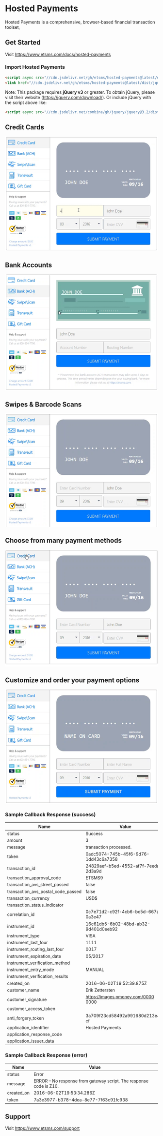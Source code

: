 # Hosted Payments
Hosted Payments is a comprehensive, browser-based financial transaction toolset,

## Get Started
Visit https://www.etsms.com/docs/hosted-payments

### Import Hosted Payments

```html
<script async src="//cdn.jsdelivr.net/gh/etsms/hosted-payments@latest/dist/jquery.hosted-payments.min.js"></script>
<link href="//cdn.jsdelivr.net/gh/etsms/hosted-payments@latest/dist/jquery.hosted-payments.min.css" rel="stylesheet"/>
```
Note: This package requires **jQuery v3** or greater. To obtain jQuery, please visit their website (https://jquery.com/download/). Or include jQuery with the script above like:

```html
<script async src="//cdn.jsdelivr.net/combine/gh/jquery/jquery@3.2/dist/jquery.min.js,gh/etsms/hosted-payments@latest/dist/jquery.hosted-payments.min.js"></script>
```

## Credit Cards
![Credit Cards](https://github.com/etsms/hosted-payments/blob/gh-pages/CreditCardManualEntry.gif?raw=true)

## Bank Accounts
![Bank Accounts](https://github.com/etsms/hosted-payments/blob/gh-pages/ACHManualEntry.gif?raw=true)

## Swipes & Barcode Scans
![Acceptance Types](https://github.com/etsms/hosted-payments/blob/gh-pages/CreditCardSwipe.gif?raw=true)

## Choose from many payment methods
![Payment Methods](https://github.com/etsms/hosted-payments/blob/gh-pages/PaymentFlowWithTransvault.gif?raw=true)

## Customize and order your payment options
![Payment Options](https://github.com/etsms/hosted-payments/blob/gh-pages/PaymentFlowChangeCroped.gif?raw=true)

### Sample Callback Response (success)

| Name                                   | Value                                                                 |
|----------------------------------------|-----------------------------------------------------------------------|
| status                                 | <span class="string">Success</span>                                   |
| amount                                 | <span class="number">3</span>                                         |
| message                                | <span class="string">transaction processed.</span>                    |
| token                                  | <span class="string">0adc5074-745b-45f6-9d76-1dd43c<wbr>6a7358</span> |
| transaction\_id                        | <span class="string">24829aef-b5ed-4552-af7f-7eeda3<wbr>2d3a9d</span> |
| transaction\_approval\_code            | <span class="string">ETSMS9</span>                                    |
| transaction\_avs\_street\_passed       | <span class="boolean">false</span>                                    |
| transaction\_avs\_postal\_code\_passed | <span class="boolean">false</span>                                    |
| transaction\_currency                  | <span class="string">USD$</span>                                      |
| transaction\_status\_indicator         | <span class="string"></span>                                          |
| correlation\_id                        | <span class="string">0c7e71d2-c92f-4cb6-bc5d-667ae5<wbr>0a3e47</span> |
| instrument\_id                         | <span class="string">16c61db5-6b02-48bd-ab32-9d401d<wbr>0eeb92</span> |
| instrument\_type                       | <span class="string">VISA</span>                                      |
| instrument\_last\_four                 | <span class="string">1111</span>                                      |
| instrument\_routing\_last\_four        | <span class="string">0017</span>                                      |
| instrument\_expiration\_date           | <span class="string">05/2017</span>                                   |
| instrument\_verification\_method       | <span class="string"></span>                                          |
| instrument\_entry\_mode                | <span class="string">MANUAL</span>                                    |
| instrument\_verification\_results      | <span class="string"></span>                                          |
| created\_on                            | <span class="string">2016-06-02T19:52:39.875Z</span>                  |
| customer\_name                         | <span class="string">Erik Zettersten</span>                           |
| customer\_signature                    | <span class="string">https://images.pmoney.com/0000<wbr>0000</span>   |
| customer\_access\_token                | <span class="string"></span>                                          |
| anti\_forgery\_token                   | <span class="string">3a709f23cd58492a991680d213e4c8<wbr>cf</span>     |
| application\_identifier                | <span class="string">Hosted Payments</span>                           |
| application\_response\_code            | <span class="string"></span>                                          |
| application\_issuer\_data              | <span class="string"></span>                                          |

### Sample Callback Response (error)

| Name        | Value                                                                                          |
|-------------|------------------------------------------------------------------------------------------------|
| status      | <span class="string">Error</span>                                                              |
| message     | <span class="string">ERROR – No response from gateway script. The response code is Z10.</span> |
| created\_on | <span class="string">2016-06-02T19:53:34.286Z</span>                                           |
| token       | <span class="string">7a3e3977-b378-4dea-8e77-7f63c9<wbr>1fc938</span>                          |


## Support
Visit https://www.etsms.com/support

